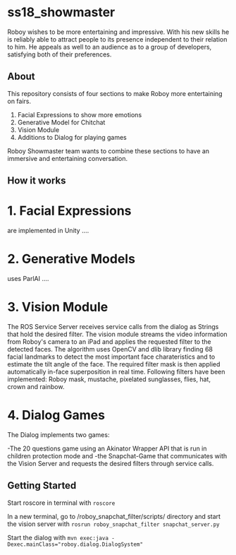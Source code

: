 # ss18_showmaster
Roboy wishes to be more entertaining and impressive. With his new skills he is reliably able to attract people to its presence independent to their relation to him. He appeals as well to an audience as to a group of developers, satisfying both of their preferences.


## About
This repository consists of four sections to make Roboy more entertaining on fairs.
1. Facial Expressions to show more emotions
2. Generative Model for Chitchat
3. Vision Module
4. Additions to Dialog for playing games

Roboy Showmaster team wants to combine these sections to have an immersive and entertaining conversation.


## How it works

# 1. Facial Expressions
are implemented in Unity ....

# 2. Generative Models
uses ParlAI ....

# 3. Vision Module
The ROS Service Server receives service calls from the dialog as Strings that hold the desired filter. The vision module streams the video information from Roboy's camera to an iPad and applies the requested filter to the detected faces. The algorithm uses OpenCV and dlib library finding 68 facial landmarks to detect the most important face charateristics and to estimate the tilt angle of the face. The required filter mask is then applied automatically in-face superposition in real time. Following filters have been implemented: Roboy mask, mustache, pixelated sunglasses, flies, hat, crown and rainbow.

# 4. Dialog Games
The Dialog implements two games: 

-The 20 questions game using an Akinator Wrapper API that is run in children protection mode and 
-the Snapchat-Game that communicates with the Vision Server and requests the desired filters through service calls.

## Getting Started

Start roscore in terminal with `roscore`

In a new terminal, go to /roboy_snapchat_filter/scripts/ directory and start the vision server with `rosrun roboy_snapchat_filter snapchat_server.py`
  
Start the dialog with `mvn exec:java -Dexec.mainClass="roboy.dialog.DialogSystem"`
